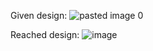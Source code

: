 Given design:
![pasted image 0](https://user-images.githubusercontent.com/52237474/205816768-3585df40-4a0a-4fe3-863c-26231a18060f.png)

Reached design:
![image](https://user-images.githubusercontent.com/52237474/205816017-d31bde73-b649-4e5f-8ed3-d5f158a241db.png)
